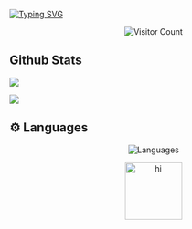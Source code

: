[![Typing SVG](https://readme-typing-svg.demolab.com?font=Bitcount+Ink&weight=500&size=25&pause=1000&color=697FF7&center=true&width=435&lines=Welcome+to+Sirens007's+Site)](https://git.io/typing-svg)  

<p align="center">
  <img src="https://count.getloli.com/@Sirens007?name=Sirens007&theme=booru-lisu&padding=8&offset=0&align=top&scale=0.5&pixelated=1&darkmode=auto" alt="Visitor Count">
</p>

## Github Stats  

![](http://github-profile-summary-cards.vercel.app/api/cards/stats?username=Sirens007&theme=2077)

![](http://github-profile-summary-cards.vercel.app/api/cards/productive-time?username=Sirens007&theme=github&utcOffset=8)

<h2>⚙️ Languages</h2>
<p align="center">
  <img src="https://github-readme-stats.vercel.app/api/top-langs/?username=Sirens007&hide=&card_width=542&langs_count=10&layout=compact" alt="Languages"/>
</p>   

<div align="center">
    <img src="avater.gif" alt="hi" width="100" height="100">
</div>

